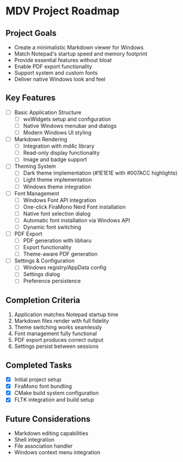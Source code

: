 # MDV Project Roadmap

## Project Goals
- Create a minimalistic Markdown viewer for Windows
- Match Notepad's startup speed and memory footprint
- Provide essential features without bloat
- Enable PDF export functionality
- Support system and custom fonts
- Deliver native Windows look and feel

## Key Features
- [ ] Basic Application Structure
  - [ ] wxWidgets setup and configuration
  - [ ] Native Windows menubar and dialogs
  - [ ] Modern Windows UI styling

- [ ] Markdown Rendering
  - [ ] Integration with md4c library
  - [ ] Read-only display functionality
  - [ ] Image and badge support

- [ ] Theming System
  - [ ] Dark theme implementation (#1E1E1E with #007ACC highlights)
  - [ ] Light theme implementation
  - [ ] Windows theme integration
- [ ] Font Management
  - [ ] Windows Font API integration
  - [ ] One-click FiraMono Nerd Font installation
  - [ ] Native font selection dialog
  - [ ] Automatic font installation via Windows API
  - [ ] Dynamic font switching

- [ ] PDF Export
  - [ ] PDF generation with libharu
  - [ ] Export functionality
  - [ ] Theme-aware PDF generation

- [ ] Settings & Configuration
  - [ ] Windows registry/AppData config
  - [ ] Settings dialog
  - [ ] Preference persistence

## Completion Criteria
1. Application matches Notepad startup time
2. Markdown files render with full fidelity
3. Theme switching works seamlessly
4. Font management fully functional
5. PDF export produces correct output
6. Settings persist between sessions

## Completed Tasks
- [x] Initial project setup
- [x] FiraMono font bundling
- [x] CMake build system configuration
- [x] FLTK integration and build setup

## Future Considerations
- Markdown editing capabilities
- Shell integration
- File association handler
- Windows context menu integration